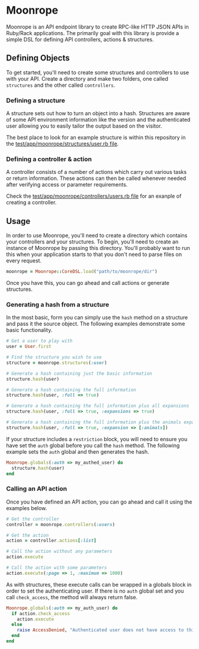 # Moonrope

Moonrope is an API endpoint library to create RPC-like HTTP JSON APIs in Ruby/Rack applications. 
The primarily goal with this library is provide a simple DSL for defining API controllers, 
actions & structures.

## Defining Objects

To get started, you'll need to create some structures and controllers to use with your API. 
Create a directory and make two folders, one called `structures` and the other called `controllers`.

### Defining a structure

A structure sets out how to turn an object into a hash. Structures are aware of some API environment
information like the version and the authenticated user allowing you to easily tailor the output
based on the visitor.

The best place to look for an example structure is within this repository in the
[test/app/moonrope/structures/user.rb file](https://github.com/viaduct/moonrope/blob/master/test/app/moonrope/structures/user.rb).

### Defining a controller & action

A controller consists of a number of actions which carry out various tasks or return information. 
These actions can then be called whenever needed after verifying access or parameter requirements.

Check the [test/app/moonrope/controllers/users.rb file](https://github.com/viaduct/moonrope/blob/master/test/app/moonrope/controllers/users.rb) for an
exanple of creating a controller.


## Usage

In order to use Moonrope, you'll need to create a directory which contains your controllers
and your structures. To begin, you'll need to create an instance of Moonrope by passing
this directory. You'll probably want to run this when your application starts to that you don't
need to parse files on every request.

```ruby
moonrope = Moonrope::CoreDSL.load("path/to/moonrope/dir")
```

Once you have this, you can go ahead and call actions or generate structures. 

### Generating a hash from a structure

In the most basic, form you can simply use the `hash` method on a structure and pass it the
source object. The following examples demonstrate some basic functionality.

```ruby
# Get a user to play with
user = User.first

# Find the structure you wish to use
structure = moonrope.structures(:user)

# Generate a hash containing just the basic information
structure.hash(user)                                   

# Generate a hash containing the full information  
structure.hash(user, :full => true)

# Generate a hash containing the full information plus all expansions
structure.hash(user, :full => true, :expansions => true)

# Generate a hash containing the full information plus the animals expansion only
structure.hash(user, :full => true, :expansion => [:animals])
```

If your structure includes a `restriction` block, you will need to ensure you have set
the `auth` global before you call the `hash` method. The following example sets the
`auth` global and then generates the hash.

```ruby
Moonrope.globals(:auth => my_authed_user) do
  structure.hash(user)
end
```

### Calling an API action

Once you have defined an API action, you can go ahead and call it using the examples 
below.

```ruby
# Get the controller
controller = moonrope.controllers(:users)

# Get the action
action = controller.actions[:list]

# Call the action without any parameters
action.execute

# Call the action with some parameters
action.execute(:page => 1, :maximum => 1000)
```

As with structures, these execute calls can be wrapped in a globals block in order to
set the authenticating user. If there is no `auth` global set and you call `check_access`,
the method will always return false.

```ruby
Moonrope.globals(:auth => my_auth_user) do
  if action.check_access
    action.execute
  else
    raise AccessDenied, "Authenticated user does not have access to this action."
  end  
end
```
